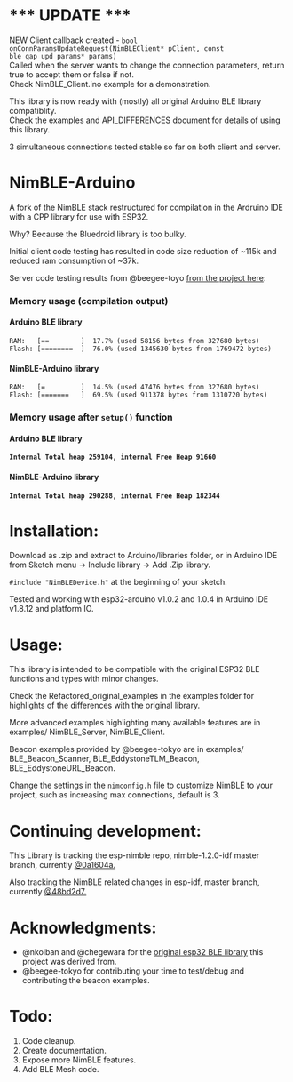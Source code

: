 # *** UPDATE ***
NEW Client callback created - ```bool onConnParamsUpdateRequest(NimBLEClient* pClient, const ble_gap_upd_params* params)```   
Called when the server wants to change the connection parameters, return true to accept them or false if not.   
Check NimBLE_Client.ino example for a demonstration.   

This library is now ready with (mostly) all original Arduino BLE library compatiblity.   
Check the examples and API_DIFFERENCES document for details of using this library.
 
3 simultaneous connections tested stable so far on both client and server.


# NimBLE-Arduino
A fork of the NimBLE stack restructured for compilation in the Ardruino IDE with a CPP library for use with ESP32.

Why? Because the Bluedroid library is too bulky. 

Initial client code testing has resulted in code size reduction of ~115k and reduced ram consumption of ~37k.

Server code testing results from @beegee-toyo [from the project here](https://github.com/beegee-tokyo/ESP32WiFiBLE-NimBLE):


### Memory usage (compilation output)
#### Arduino BLE library
```log
RAM:   [==        ]  17.7% (used 58156 bytes from 327680 bytes)    
Flash: [========  ]  76.0% (used 1345630 bytes from 1769472 bytes)    
```
#### NimBLE-Arduino library
```log
RAM:   [=         ]  14.5% (used 47476 bytes from 327680 bytes)    
Flash: [=======   ]  69.5% (used 911378 bytes from 1310720 bytes)    
```
### Memory usage after **`setup()`** function
#### Arduino BLE library
**`Internal Total heap 259104, internal Free Heap 91660`**    
#### NimBLE-Arduino library
**`Internal Total heap 290288, internal Free Heap 182344`** 
  
  
# Installation:

Download as .zip and extract to Arduino/libraries folder, or in Arduino IDE from Sketch menu -> Include library -> Add .Zip library.

`#include "NimBLEDevice.h"` at the beginning of your sketch.

Tested and working with esp32-arduino v1.0.2 and 1.0.4 in Arduino IDE v1.8.12 and platform IO.


# Usage: 

This library is intended to be compatible with the original ESP32 BLE functions and types with minor changes.

Check the Refactored_original_examples in the examples folder for highlights of the differences with the original library.

More advanced examples highlighting many available features are in examples/ NimBLE_Server, NimBLE_Client.

Beacon examples provided by @beegee-tokyo are in examples/ BLE_Beacon_Scanner, BLE_EddystoneTLM_Beacon, BLE_EddystoneURL_Beacon.   

Change the settings in the `nimconfig.h` file to customize NimBLE to your project, such as increasing max connections, default is 3.


# Continuing development:

This Library is tracking the esp-nimble repo, nimble-1.2.0-idf master branch, currently [@0a1604a.](https://github.com/espressif/esp-nimble)

Also tracking the NimBLE related changes in esp-idf, master branch, currently [@48bd2d7.](https://github.com/espressif/esp-idf/tree/master/components/bt/host/nimble)


# Acknowledgments:

* @nkolban and @chegewara for the [original esp32 BLE library](https://github.com/nkolban/esp32-snippets) this project was derived from.
* @beegee-tokyo for contributing your time to test/debug and contributing the beacon examples.


# Todo:

1. Code cleanup.
2. Create documentation.
3. Expose more NimBLE features.
4. Add BLE Mesh code.

